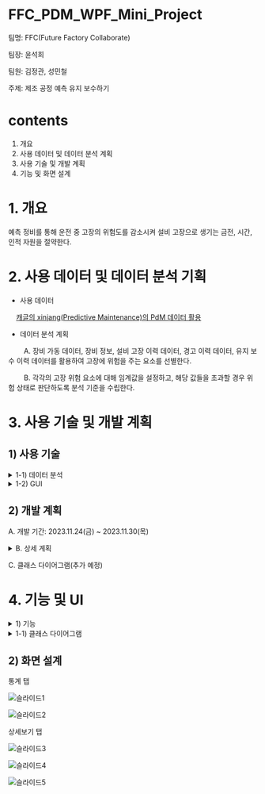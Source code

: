 # FFC_PDM_WPF_Mini_Project
팀명: FFC(Future Factory Collaborate)

팀장: 윤석희

팀원: 김정관, 성민철

주제: 제조 공정 예측 유지 보수하기


# contents
1. 개요
2. 사용 데이터 및 데이터 분석 계획
3. 사용 기술 및 개발 계획
4. 기능 및 화면 설계

# 1. 개요
예측 정비를 통해 운전 중 고장의 위험도를 감소시켜 설비 고장으로 생기는 금전, 시간, 인적 자원을 절약한다.

# 2. 사용 데이터 및 데이터 분석 기획
- 사용 데이터

&nbsp;&nbsp;&nbsp;&nbsp;[캐글의 xinjang(Predictive Maintenance)의 PdM 데이터 활용](https://www.kaggle.com/datasets/yuansaijie0604/xinjiang-pm/code)

- 데이터 분석 계획

&nbsp;&nbsp;&nbsp;&nbsp;&nbsp;&nbsp;&nbsp;&nbsp;A. 장비 가동 데이터, 장비 정보, 설비 고장 이력 데이터, 경고 이력 데이터, 유지 보수 이력 데이터를 활용하여 고장에 위험을 주는 요소를 선별한다.

&nbsp;&nbsp;&nbsp;&nbsp;&nbsp;&nbsp;&nbsp;&nbsp;B. 각각의 고장 위험 요소에 대해 임계값을 설정하고, 해당 값들을 초과할 경우 위험 상태로 판단하도록 분석 기준을 수립한다. 

# 3. 사용 기술 및 개발 계획
## 1) 사용 기술
<details>
<summary>1-1) 데이터 분석</summary>

&nbsp;&nbsp;&nbsp;&nbsp;A. 언어: python3.8

&nbsp;&nbsp;&nbsp;&nbsp;B. 라이브러리: numpy1.24.3, pandas2.0.3

&nbsp;&nbsp;&nbsp;&nbsp;C. 개발 툴: Visual Studio Code 1.84.2
</details>

<details>
<summary>1-2) GUI</summary>

&nbsp;&nbsp;&nbsp;&nbsp;A. 언어: C# 11.0

&nbsp;&nbsp;&nbsp;&nbsp;B. Framework: .NET 7.0

&nbsp;&nbsp;&nbsp;&nbsp;C. 라이브러리: scottplot 4.1.68
</details>



## 2) 개발 계획
A. 개발 기간: 2023.11.24(금) ~ 2023.11.30(목)
<details>
<summary>B. 상세 계획</summary>

&nbsp;&nbsp;&nbsp;&nbsp;A) 2023.11.24(금): 프로젝트 구조 설계 및 초기 세팅

&nbsp;&nbsp;&nbsp;&nbsp;B) 2023.11.27(월): 데이터 분석 모듈 개발

&nbsp;&nbsp;&nbsp;&nbsp;C) 2023.11.27(월) ~ 2023.11.28(화): UI 개발

&nbsp;&nbsp;&nbsp;&nbsp;D) 2023.11.29(수) ~ 2023.11.30(목): 통합 테스트 및 버그 수정
</details>

C. 클래스 다이어그램(추가 예정)

# 4. 기능 및 UI
<details>
<summary>1) 기능</summary>

&nbsp;&nbsp;&nbsp;&nbsp;A) 통계 탭을 통하여 전체 장비의 고장률, 오류 발생률 등 통계 정보를 보여준다.

&nbsp;&nbsp;&nbsp;&nbsp;B) 상세 보기 탭에서는 모델명, 모델ID를 선택할 수 있다.(다중 선택 가능)

&nbsp;&nbsp;&nbsp;&nbsp;C) 상세 보기 탭에서는 원하는 기간을 설정할 수 있다.

&nbsp;&nbsp;&nbsp;&nbsp;D) 선택한 장비와 기간에 대해서 위험 인자에 대한 정보를 보여준다.

&nbsp;&nbsp;&nbsp;&nbsp;E) 위험 인자에 대한 정보는 안정 범위(임계값)와 현재 위험한 장비의 모델ID, 차트가 있다.

&nbsp;&nbsp;&nbsp;&nbsp;F) 차트의 X축은 시간, Y축은 값으로 구성된다.
</details>

<details>
<summary>1-1) 클래스 다이어그램</summary>

![클래스 다이어그램](https://github.com/sn50hee/FFC_PDM/assets/139873815/639ac6cb-2bff-4dd1-87fc-3a5ad9957a55)
</details>

## 2) 화면 설계
통계 탭

![슬라이드1](https://github.com/sn50hee/FFC_PDM/assets/139873815/377bf04c-8e34-4230-b52f-07019b02ebce)

![슬라이드2](https://github.com/sn50hee/FFC_PDM/assets/139873815/f2730e07-db1d-4531-837c-7aa70e8ffefd)


상세보기 탭

![슬라이드3](https://github.com/sn50hee/FFC_PDM/assets/139873815/3e9bdb1a-8aad-4b99-83ae-866326bff0ac)

![슬라이드4](https://github.com/sn50hee/FFC_PDM/assets/139873815/61455b1f-24d5-4aa9-b15f-85ff3cf36408)

![슬라이드5](https://github.com/sn50hee/FFC_PDM/assets/139873815/1df1c89a-901a-4b63-9522-e2a121052c77)


